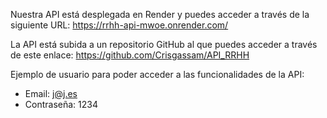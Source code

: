 Nuestra API está desplegada en Render y puedes acceder a través de la siguiente URL:
https://rrhh-api-mwoe.onrender.com/

La API está subida a un repositorio GitHub al que puedes acceder a través de este enlace:
https://github.com/Crisgassam/API_RRHH

Ejemplo de usuario para poder acceder a las funcionalidades de la API:
- Email: j@j.es
- Contraseña: 1234
